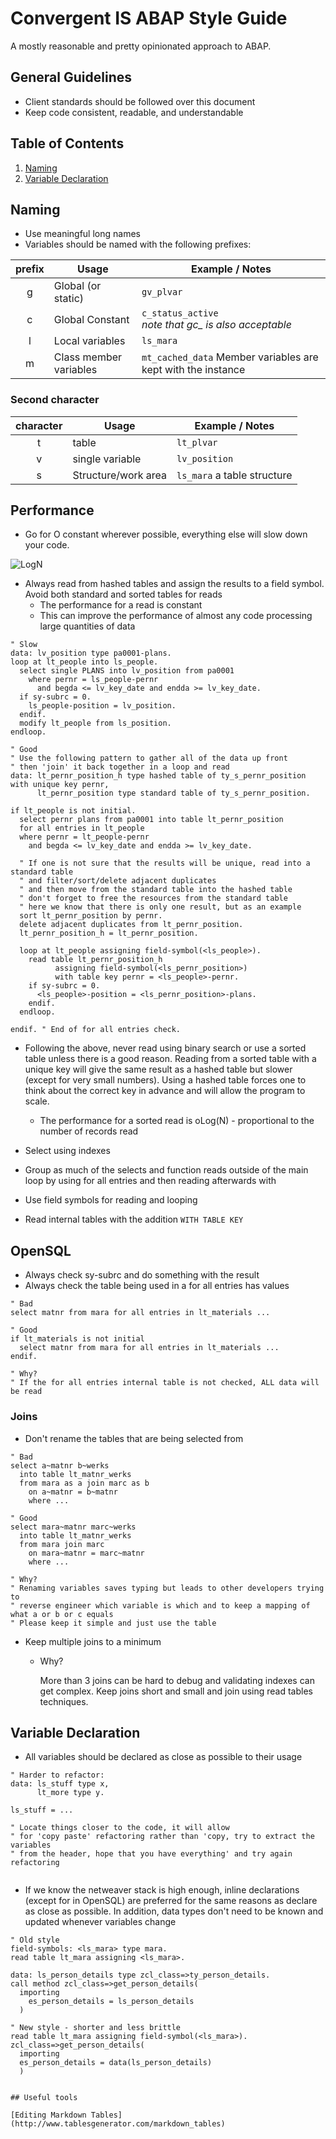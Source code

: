 
# Convergent IS ABAP Style Guide

A mostly reasonable and pretty opinionated approach to ABAP.

## General Guidelines

- Client standards should be followed over this document
- Keep code consistent, readable, and understandable

## Table of Contents

1. [Naming](#naming)
1. [Variable Declaration](#variable-declaration)

## Naming

- Use meaningful long names
- Variables should be named with the following prefixes:

| prefix | Usage                  | Example / Notes                                                  |
|:------:|------------------------|--------------------------------------------------------          |
|    g   | Global (or static)     | `gv_plvar`                                                       |
|    c   | Global Constant        | `c_status_active` <br/> *note that gc_ is also acceptable*       |
|    l   | Local variables        | `ls_mara`                                                        |
|    m   | Class member variables | `mt_cached_data` Member variables are kept with the instance     |

### Second character

| character | Usage                  | Example / Notes                                                  |
|:------:|------------------------|--------------------------------------------------------          |
|    t   | table     | `lt_plvar`                                                       |
|    v   | single variable        | `lv_position` |
|    s   | Structure/work area       | `ls_mara` a table structure                                                       |


## Performance

- Go for O constant wherever possible, everything else will slow down your code.

![LogN](https://i.stack.imgur.com/8nXvk.jpg)

- Always read from hashed tables and assign the results to a field symbol.  Avoid both standard and sorted tables for reads
  - The performance for a read is constant
  - This can improve the performance of almost any code processing large quantities of data

```abap
" Slow
data: lv_position type pa0001-plans.
loop at lt_people into ls_people.  
  select single PLANS into lv_position from pa0001
    where pernr = ls_people-pernr
      and begda <= lv_key_date and endda >= lv_key_date.
  if sy-subrc = 0.
    ls_people-position = lv_position.
  endif.
  modify lt_people from ls_position.
endloop.

" Good
" Use the following pattern to gather all of the data up front
" then 'join' it back together in a loop and read
data: lt_pernr_position_h type hashed table of ty_s_pernr_position with unique key pernr,
      lt_pernr_position type standard table of ty_s_pernr_position.

if lt_people is not initial.
  select pernr plans from pa0001 into table lt_pernr_position
  for all entries in lt_people
  where pernr = lt_people-pernr
    and begda <= lv_key_date and endda >= lv_key_date.

  " If one is not sure that the results will be unique, read into a standard table
  " and filter/sort/delete adjacent duplicates
  " and then move from the standard table into the hashed table
  " don't forget to free the resources from the standard table
  " here we know that there is only one result, but as an example
  sort lt_pernr_position by pernr.
  delete adjacent duplicates from lt_pernr_position.
  lt_pernr_position_h = lt_pernr_position.

  loop at lt_people assigning field-symbol(<ls_people>).
    read table lt_pernr_position_h
          assigning field-symbol(<ls_pernr_position>)
          with table key pernr = <ls_people>-pernr.
    if sy-subrc = 0.
      <ls_people>-position = <ls_pernr_position>-plans.
    endif.
  endloop.

endif. " End of for all entries check.
```


- Following the above, never read using binary search or use a sorted table unless there is a good reason. Reading from a sorted table with a unique key will give the same result as a hashed table but slower (except for very small numbers).  Using a hashed table forces one to think about the correct key in advance and will allow the program to scale.
  - The performance for a sorted read is oLog(N) - proportional to the number of records read


- Select using indexes
- Group as much of the selects and function reads outside of the main loop by using for all entries and then reading afterwards with
- Use field symbols for reading and looping
- Read internal tables with the addition `WITH TABLE KEY`


## OpenSQL

- Always check sy-subrc and do something with the result
- Always check the table being used in a for all entries has values

```abap
" Bad
select matnr from mara for all entries in lt_materials ...

" Good
if lt_materials is not initial
  select matnr from mara for all entries in lt_materials ...
endif.

" Why?
" If the for all entries internal table is not checked, ALL data will be read
```
### Joins

- Don't rename the tables that are being selected from

```abap
" Bad
select a~matnr b~werks
  into table lt_matnr_werks
  from mara as a join marc as b
    on a~matnr = b~matnr
    where ...

" Good
select mara~matnr marc~werks
  into table lt_matnr_werks
  from mara join marc
    on mara~matnr = marc~matnr
    where ...

" Why?
" Renaming variables saves typing but leads to other developers trying to
" reverse engineer which variable is which and to keep a mapping of what a or b or c equals
" Please keep it simple and just use the table
```

- Keep multiple joins to a minimum
  * Why?

    More than 3 joins can be hard to debug and validating indexes can get complex.  Keep joins short and small and join using read tables techniques.
## Variable Declaration

- All variables should be declared as close as possible to their usage

```ABAP
" Harder to refactor:
data: ls_stuff type x,
      lt_more type y.

ls_stuff = ...

" Locate things closer to the code, it will allow
" for 'copy paste' refactoring rather than 'copy, try to extract the variables
" from the header, hope that you have everything' and try again refactoring


```
- If we know the netweaver stack is high enough, inline declarations (except for in OpenSQL) are preferred for the same reasons as declare as close as possible.  In addition, data types don't need to be known and updated whenever variables change

```ABAP
" Old style
field-symbols: <ls_mara> type mara.
read table lt_mara assigning <ls_mara>.

data: ls_person_details type zcl_class=>ty_person_details.
call method zcl_class=>get_person_details(
  importing
    es_person_details = ls_person_details
  )

" New style - shorter and less brittle
read table lt_mara assigning field-symbol(<ls_mara>).
zcl_class=>get_person_details(
  importing
  es_person_details = data(ls_person_details)
  )

```




```

## Useful tools

[Editing Markdown Tables](http://www.tablesgenerator.com/markdown_tables)
